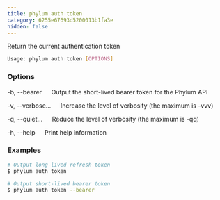 ```yaml
---
title: phylum auth token
category: 6255e67693d5200013b1fa3e
hidden: false
---
```


Return the current authentication token

```sh
Usage: phylum auth token [OPTIONS]
```

### Options

-b, --bearer
&emsp; Output the short-lived bearer token for the Phylum API

-v, --verbose...
&emsp; Increase the level of verbosity (the maximum is -vvv)

-q, --quiet...
&emsp; Reduce the level of verbosity (the maximum is -qq)

-h, --help
&emsp; Print help information

### Examples

```sh
# Output long-lived refresh token
$ phylum auth token

# Output short-lived bearer token
$ phylum auth token --bearer
```
